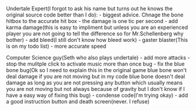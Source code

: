 Undertale Expert(I forgot to ask his name but turns out he knows the original source code better than I do):
    - biggest advice. Chnage the bone hitbox to the accurate hit box
    - the damage is one tic per second
    - add karma damage(this is easy to impliment but unless you are an experienced player you are not going to tell the difference so for Mr.Schellenberg why bother)
    - add bleed(I still don't know how bleed work)
    - gaster blaster(This is on my todo list)
    - more accurate speed

Computer Science guy(Seth who also plays undertale)
    - add more attacks
    - stop the mulitple click to activate music more than once bug
    - fix the blue bone bug(Ok so I need to explain this in the original game blue bone won't deal damage if you are not moving but in my code blue bone doesn't deal damage as long as you are not pressing any button which usually means you are not moving but not always because of gravity but I don't know if I have a easy way of fixing this bug)
    - condense code(I'm trying okay)
    - add a good instruction button and death screen(never. I refuse)